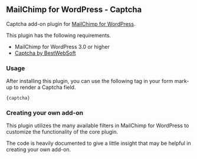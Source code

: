 ## MailChimp for WordPress - Captcha

Captcha add-on plugin for [MailChimp for WordPress](https://mc4wp.com/).

This plugin has the following requirements.

- MailChimp for WordPress 3.0 or higher
- [Captcha by BestWebSoft](https://wordpress.org/plugins/captcha/)

### Usage

After installing this plugin, you can use the following tag in your form mark-up to render a Captcha field.

```
{captcha}
```

### Creating your own add-on

This plugin utilizes the many available filters in MailChimp for WordPress to customize the functionality of the core plugin.

The code is heavily documented to give a little insight that may be helpful in creating your own add-on.